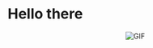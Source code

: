 
# Hello there

<p align="center">
  <img src="https://media3.giphy.com/media/v1.Y2lkPTc5MGI3NjExNGYxeHc5ZDN2d3IxbWVlcGwxbzgwbDRlcGNqZDludmtvM2lkbXU5YSZlcD12MV9pbnRlcm5hbF9naWZfYnlfaWQmY3Q9Zw/gGwtFHtYQxKdrzW6n2/giphy.gif" alt="GIF">
</p>

